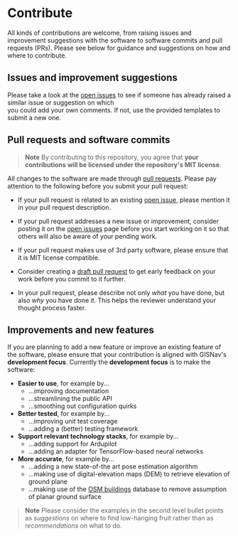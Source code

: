 # Contribute

All kinds of contributions are welcome, from raising issues and improvement suggestions with the software to software 
commits and pull requests (PRs). Please see below for guidance and suggestions on how and where to contribute.

## Issues and improvement suggestions

Please take a look at the [open issues][1] to see if someone has already raised a similar issue or suggestion on which  
you could add your own comments. If not, use the provided templates to submit a new one.

[1]: https://github.com/hmakelin/gisnav/issues

## Pull requests and software commits

> **Note**
> By contributing to this repository, you agree that **your contributions will be licensed under the repository's MIT 
> license**.

All changes to the software are made through [pull requests][2]. Please pay attention to the following before you 
submit your pull request:

* If your pull request is related to an existing [open issue][1], please mention it in your pull request description.

* If your pull request addresses a new issue or improvement, consider posting it on the [open issues][1] page before 
  you start working on it so that others will also be aware of your pending work.

* If your pull request makes use of 3rd party software, please ensure that it is MIT license compatible.

* Consider creating a [draft pull request][3] to get early feedback on your work before you commit to it further.

* In your pull request, please describe not only *what* you have done, but also *why* you have done it. This helps the 
  reviewer understand your thought process faster.

## Improvements and new features

If you are planning to add a new feature or improve an existing feature of the software, please ensure that your 
contribution is aligned with GISNav's **development focus**. Currently the **development focus** is to make the software:

* **Easier to use**, for example by...
  * ...improving documentation
  * ...streamlining the public API
  * ...smoothing out configuration quirks
* **Better tested**, for example by...
  * ...improving unit test coverage
  * ...adding a (better) testing framework
* **Support relevant technology stacks**, for example by...
  * ...adding support for Ardupilot
  * ...adding an adapter for TensorFlow-based neural networks
* **More accurate**, for example by...
  * ...adding a new state-of-the art pose estimation algorithm
  * ...making use of digital-elevation maps (DEM) to retrieve elevation of ground plane
  * ...making use of the [OSM buildings][4] database to remove assumption of planar ground surface

> **Note**
> Please consider the examples in the second level bullet points as *suggestions* on where to find low-hanging fruit rather than 
> as *recommendations* on what to do.

[2]: https://docs.github.com/en/pull-requests

[3]: https://docs.github.com/en/pull-requests/collaborating-with-pull-requests/proposing-changes-to-your-work-with-pull-requests/about-pull-requests#draft-pull-requests

[4]: https://osmbuildings.org/data/